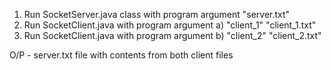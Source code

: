 1. Run SocketServer.java class with program argument
   "server.txt"
2. Run SocketClient.java with program argument 
   a) "client_1" "client_1.txt" 
3. Run SocketClient.java with program argument 
   b) "client_2" "client_2.txt"

 O/P - server.txt file with contents from both client files

